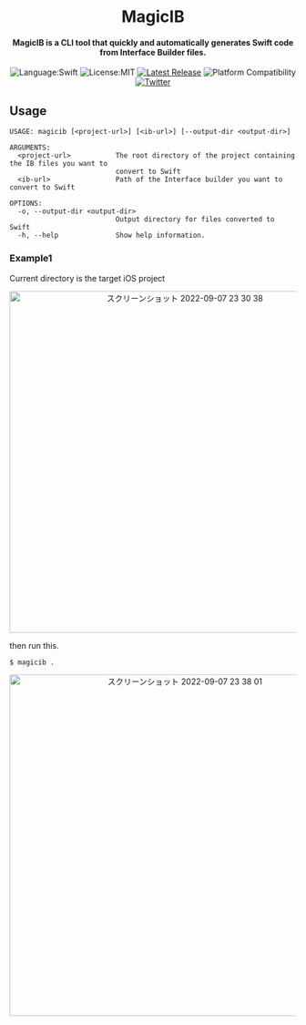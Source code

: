 <div align="center">  

  # MagicIB

  #### MagicIB is a CLI tool that quickly and automatically generates Swift code from Interface Builder files.
  
  ![Language:Swift](https://img.shields.io/static/v1?label=Language&message=Swift&color=orange&style=flat-square)
  ![License:MIT](https://img.shields.io/static/v1?label=License&message=MIT&color=blue&style=flat-square)
  [![Latest Release](https://img.shields.io/github/v/release/Ryu0118/MagicIB?style=flat-square)](https://github.com/Ryu0118/MagicIB/releases/latest)
  ![Platform Compatibility](https://img.shields.io/badge/Platform%20Compatibility-macos-green)
  [![Twitter](https://img.shields.io/twitter/follow/ryu_hu03?style=social)](https://twitter.com/ryu_hu03)
</div>

## Usage
```
USAGE: magicib [<project-url>] [<ib-url>] [--output-dir <output-dir>]

ARGUMENTS:
  <project-url>           The root directory of the project containing the IB files you want to
                          convert to Swift
  <ib-url>                Path of the Interface builder you want to convert to Swift

OPTIONS:
  -o, --output-dir <output-dir>
                          Output directory for files converted to Swift
  -h, --help              Show help information.
```
### Example1
Current directory is the target iOS project <br>

<p align="center"> 
  <img width="600" alt="スクリーンショット 2022-09-07 23 30 38" src="https://user-images.githubusercontent.com/87907656/188904416-fb38040d-ce91-4625-b934-2379865b5cb4.png"> 
</p>

then run this.
```
$ magicib .
```

<p align="center">
    <img width="600" alt="スクリーンショット 2022-09-07 23 38 01" src="https://user-images.githubusercontent.com/87907656/188906085-1872751c-079c-4e17-b864-d314bf7c47e9.png">
</p>
